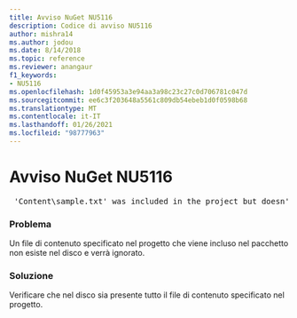 ```yaml
---
title: Avviso NuGet NU5116
description: Codice di avviso NU5116
author: mishra14
ms.author: jodou
ms.date: 8/14/2018
ms.topic: reference
ms.reviewer: anangaur
f1_keywords:
- NU5116
ms.openlocfilehash: 1d0f45953a3e94aa3a98c23c27c0d706781c047d
ms.sourcegitcommit: ee6c3f203648a5561c809db54ebeb1d0f0598b68
ms.translationtype: MT
ms.contentlocale: it-IT
ms.lasthandoff: 01/26/2021
ms.locfileid: "98777963"
---
```

# <a name="nuget-warning-nu5116"></a>Avviso NuGet NU5116
<pre> 'Content\sample.txt' was included in the project but doesn't exist. Skipping...</pre>

### <a name="issue"></a>Problema

Un file di contenuto specificato nel progetto che viene incluso nel pacchetto non esiste nel disco e verrà ignorato.


### <a name="solution"></a>Soluzione

Verificare che nel disco sia presente tutto il file di contenuto specificato nel progetto.

